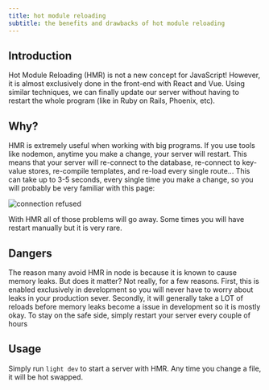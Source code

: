 ```yaml
---
title: hot module reloading
subtitle: the benefits and drawbacks of hot module reloading
---
```


## Introduction

Hot Module Reloading (HMR) is not a new concept for JavaScript! However, it is almost exclusively done in the front-end with React and Vue. Using similar techniques, we can finally update our server without having to restart the whole program (like in Ruby on Rails, Phoenix, etc).

## Why?

HMR is extremely useful when working with big programs. If you use tools like nodemon, anytime you make a change, your server will restart. This means that your server will re-connect to the database, re-connect to key-value stores, re-compile templates, and re-load every single route... This can take up to 3-5 seconds, every single time you make a change, so you will probably be very familiar with this page:

![connection refused](/static/images/screenshots/hmr/connection-refused.png)

With HMR all of those problems will go away. Some times you will have restart manually but it is very rare.

## Dangers

The reason many avoid HMR in node is because it is known to cause memory leaks. But does it matter? Not really, for a few reasons. First, this is enabled exclusively in development so you will never have to worry about leaks in your production sever. Secondly, it will generally take a LOT of reloads before memory leaks become a issue in development so it is mostly okay. To stay on the safe side, simply restart your server every couple of hours

## Usage

Simply run `light dev` to start a server with HMR. Any time you change a file, it will be hot swapped.
